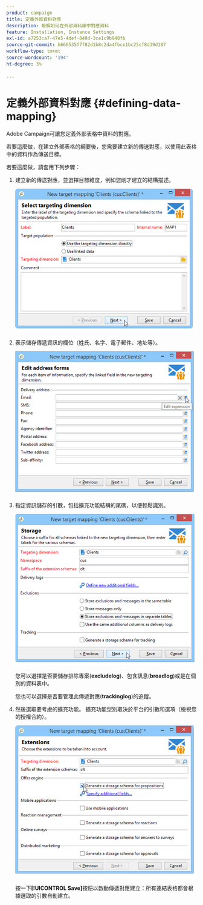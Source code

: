 ```yaml
---
product: campaign
title: 定義外部資料對應
description: 瞭解如何在外部資料庫中對應資料
feature: Installation, Instance Settings
exl-id: a7253ca7-47e5-4def-849d-3ce1c9b948fb
source-git-commit: b666535f7f82d1b8c2da4fbce1bc25cf8d39d187
workflow-type: tm+mt
source-wordcount: '194'
ht-degree: 3%

---
```


# 定義外部資料對應 {#defining-data-mapping}



Adobe Campaign可讓您定義外部表格中資料的對應。

若要這麼做，在建立外部表格的綱要後，您需要建立新的傳送對應，以使用此表格中的資料作為傳送目標。

若要這麼做，請套用下列步驟：

1. 建立新的傳送對應，並選擇目標維度，例如您剛才建立的結構描述。

   ![](assets/wf_new_mapping_create_fda.png)

1. 表示儲存傳遞資訊的欄位（姓氏、名字、電子郵件、地址等）。

   ![](assets/wf_new_mapping_define_join.png)

1. 指定資訊儲存的引數，包括擴充功能結構的尾碼，以便輕鬆識別。

   ![](assets/wf_new_mapping_define_names.png)

   您可以選擇是否要儲存排除專案(**excludelog**)、包含訊息(**broadlog**)或是在個別的資料表中。

   您也可以選擇是否要管理此傳遞對應(**trackinglog**)的追蹤。

1. 然後選取要考慮的擴充功能。 擴充功能型別取決於平台的引數和選項（檢視您的授權合約）。

   ![](assets/wf_new_mapping_define_extensions.png)

   按一下&#x200B;**[!UICONTROL Save]**&#x200B;按鈕以啟動傳遞對應建立：所有連結表格都會根據選取的引數自動建立。

